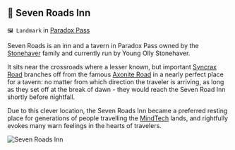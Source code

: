 ## 🍺 Seven Roads Inn

`🖼️ Landmark` in [Paradox Pass](<https://zeithalt.github.io/r/paradox_pass.html>)

Seven Roads is an inn and a tavern in Paradox Pass owned by the [Stonehaver](<https://zeithalt.github.io/r/stonehavers>) family and currently run by Young Olly Stonehaver.

It sits near the crossroads where a lesser known, but important [Syncrax Road](<https://zeithalt.github.io/r/syncrax_road.html>) branches off from the famous [Axonite Road](<https://zeithalt.github.io/r/axonite_road.html>) in a nearly perfect place for a tavern: no matter from which direction the traveler is arriving, as long as they set off at the break of dawn - they would reach the Seven Road Inn shortly before nightfall.

Due to this clever location, the Seven Roads Inn became a preferred resting place for generations of people travelling the [MindTech](<https://zeithalt.github.io/r/mindtech_institute.html>) lands, and rightfully evokes many warn feelings in the hearts of travelers.

![Seven Roads Inn](https://zeithalt.github.io/r/i/seven_roads_inn.png)
